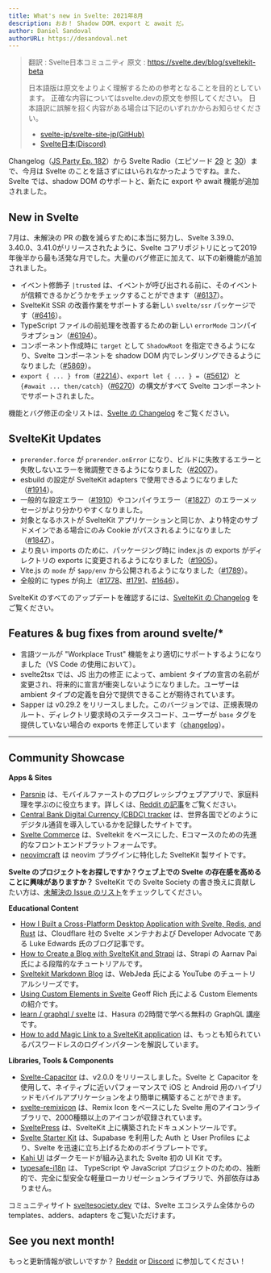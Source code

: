 ```yaml
---
title: What's new in Svelte: 2021年8月
description: おお！ Shadow DOM、export と await だ。
author: Daniel Sandoval
authorURL: https://desandoval.net
---
```


> 翻訳 : Svelte日本コミュニティ
> 原文 : https://svelte.dev/blog/sveltekit-beta
>
> 日本語版は原文をよりよく理解するための参考となることを目的としています。
> 正確な内容についてはsvelte.devの原文を参照してください。
> 日本語訳に誤解を招く内容がある場合は下記のいずれかからお知らせください。
> - [svelte-jp/svelte-site-jp(GitHub)](https://github.com/svelte-jp/svelte-site-jp)
> - [Svelte日本(Discord)](https://discord.com/invite/YTXq3ZtBbx)

Changelog（[JS Party Ep. 182](https://changelog.com/jsparty/182)）から Svelte Radio（エピソード [29](https://share.transistor.fm/s/adc23e84) と [30](https://share.transistor.fm/s/6316622d)）まで、今月は Svelte のことを話さずにはいられなかったようですね。また、Svelte では、shadow DOM のサポートと、新たに export や await 機能が追加されました。

## New in Svelte

7月は、未解決の PR の数を減らすために本当に努力し、Svelte 3.39.0、3.40.0、3.41.0がリリースされたように、Svelte コアリポジトリにとって2019年後半から最も活発な月でした。大量のバグ修正に加えて、以下の新機能が追加されました。

- イベント修飾子 `|trusted` は、イベントが呼び出される前に、そのイベントが信頼できるかどうかをチェックすることができます（[#6137](https://github.com/sveltejs/svelte/issues/6137)）。
- SvelteKit SSR の改善作業をサポートする新しい `svelte/ssr` パッケージです（[#6416](https://github.com/sveltejs/svelte/pull/6416)）。
- TypeScript ファイルの前処理を改善するための新しい `errorMode` コンパイラオプション（[#6194](https://github.com/sveltejs/svelte/pull/6194)）。
- コンポーネント作成時に `target` として `ShadowRoot` を指定できるようになり、Svelte コンポーネントを shadow DOM 内でレンダリングできるようになりました（[#5869](https://github.com/sveltejs/svelte/issues/5869)）。
- `export { ... } from`（[#2214](https://github.com/sveltejs/svelte/issues/2214)）、`export let { ... } =`（[#5612](https://github.com/sveltejs/svelte/issues/5612)）と `{#await ... then/catch}`（[#6270](https://github.com/sveltejs/svelte/issues/6270)）の構文がすべて Svelte コンポーネントでサポートされました。

機能とバグ修正の全リストは、[Svelte の Changelog](https://github.com/sveltejs/svelte/blob/master/CHANGELOG.md) をご覧ください。

## SvelteKit Updates
- `prerender.force` が `prerender.onError` になり、ビルドに失敗するエラーと失敗しないエラーを微調整できるようになりました（[#2007](https://github.com/sveltejs/kit/pull/2007)）。
- esbuild の設定が SvelteKit adapters で使用できるようになりました（[#1914](https://github.com/sveltejs/kit/pull/1914)）。
- 一般的な設定エラー（[#1910](https://github.com/sveltejs/kit/pull/1910)）やコンパイラエラー（[#1827](https://github.com/sveltejs/kit/pull/1827)）のエラーメッセージがより分かりやすくなりました。
- 対象となるホストが SvelteKit アプリケーションと同じか、より特定のサブドメインである場合にのみ Cookie がパスされるようになりました（[#1847](https://github.com/sveltejs/kit/pull/1847)）。
- より良い imports のために、パッケージング時に index.js の exports がディレクトリの exports に変更されるようになりました（[#1905](https://github.com/sveltejs/kit/pull/1905)）。
- Vite.js の `mode` が `$app/env` から公開されるようになりました（[#1789](https://github.com/sveltejs/kit/pull/1789)）。
- 全般的に types が向上（[#1778](https://github.com/sveltejs/kit/pull/1778)、[#1791](https://github.com/sveltejs/kit/pull/1791)、[#1646](https://github.com/sveltejs/kit/pull/1646)）。

SvelteKit のすべてのアップデートを確認するには、[SvelteKit の Changelog](https://github.com/sveltejs/kit/blob/master/packages/kit/CHANGELOG.md) をご覧ください。

## Features & bug fixes from around svelte/*
- 言語ツールが "Workplace Trust" 機能をより適切にサポートするようになりました（VS Code の使用において）。
- svelte2tsx では、JS 出力の修正 によって、ambient タイプの宣言の名前が変更され、将来的に宣言が衝突しないようになりました。ユーザーは ambient タイプの定義を自分で提供できることが期待されています。
- Sapper は v0.29.2 をリリースしました。このバージョンでは、正規表現のルート、ディレクトリ要求時のステータスコード、ユーザーが `base` タグを提供していない場合の exports を修正しています（[changelog](https://github.com/sveltejs/sapper/blob/master/CHANGELOG.md)）。

---

## Community Showcase

**Apps & Sites**
- [Parsnip](https://www.parsnip.ai/) は、モバイルファーストのプログレッシブウェブアプリで、家庭料理を学ぶのに役立ちます。詳しくは、[Reddit の記事](https://www.reddit.com/r/sveltejs/comments/oearb9/learning_to_cook_at_home_with_parsnip_built/)をご覧ください。
- [Central Bank Digital Currency (CBDC) tracker](https://www.atlanticcouncil.org/cbdctracker/) は、世界各国でどのようにデジタル通貨を導入しているかを記録したサイトです。
- [Svelte Commerce](https://github.com/itswadesh/svelte-commerce) は、Sveltekit をベースにした、Eコマースのための先進的なフロントエンドプラットフォームです。
- [neovimcraft](https://neovimcraft.com/) は neovim プラグインに特化した SvelteKit 製サイトです。

**Svelte のプロジェクトをお探しですか？ウェブ上での Svelte の存在感を高めることに興味がありますか？** SvelteKit での Svelte Society の書き換えに貢献したい方は、[未解決の Issue のリスト](https://github.com/svelte-society/sveltesociety-2021/issue)をチェックしてください。

**Educational Content**
- [How I Built a Cross-Platform Desktop Application with Svelte, Redis, and Rust](https://css-tricks.com/how-i-built-a-cross-platform-desktop-application-with-svelte-redis-and-rust/) は、Cloudflare 社の Svelte メンテナおよび Developer Advocate である Luke Edwards 氏のブログ記事です。
- [How to Create a Blog with SvelteKit and Strapi](https://strapi.io/blog/how-to-create-a-blog-with-svelte-kit-strapi) は、Strapi の Aarnav Pai 氏による段階的なチュートリアルです。
- [Sveltekit Markdown Blog](https://www.youtube.com/watch?v=sKKgT0SEioI&list=PLm_Qt4aKpfKgonq1zwaCS6kOD-nbOKx7V) は、WebJeda 氏による YouTube のチュートリアルシリーズです。
- [Using Custom Elements in Svelte](https://css-tricks.com/using-custom-elements-in-svelte/) Geoff Rich 氏による Custom Elements の紹介です。
- [learn / graphql / svelte](https://hasura.io/learn/graphql/svelte-apollo/introduction/) は、Hasura の2時間で学べる無料の GraphQL 講座です。
- [How to add Magic Link to a SvelteKit application](https://magic.link/posts/magic-svelte) は、もっとも知られているパスワードレスのログインパターンを解説しています。

**Libraries, Tools & Components**
- [Svelte-Capacitor](https://github.com/drannex42/svelte-capacitor/) は、v2.0.0 をリリースしました。Svelte と Capacitor を使用して、ネイティブに近いパフォーマンスで iOS と Android 用のハイブリッドモバイルアプリケーションをより簡単に構築することができます。
- [svelte-remixicon](https://github.com/ABarnob/svelte-remixicon) は、Remix Icon をベースにした Svelte 用のアイコンライブラリで、2000種類以上のアイコンが収録されています。
- [SveltePress](https://github.com/GeopJr/SveltePress) は、SvelteKit 上に構築されたドキュメントツールです。
- [Svelte Starter Kit](https://github.com/one-aalam/svelte-starter-kit/tree/auth-supabase) は、Supabase を利用した Auth と User Profiles により、Svelte を迅速に立ち上げるためのボイラプレートです。
- [Kahi UI](https://github.com/novacbn/kahi-ui) はダークモードが組み込まれた Svelte 初の UI Kit です。
- [typesafe-i18n](https://github.com/ivanhofer/typesafe-i18n) は、 TypeScript や JavaScript プロジェクトのための、独断的で、完全に型安全な軽量ローカリゼーションライブラリで、外部依存はありません。

コミュニティサイト [sveltesociety.dev](https://sveltesociety.dev/templates/) では、Svelte エコシステム全体からの templates、adders、adapters をご覧いただけます。


## See you next month!

もっと更新情報が欲しいですか？ [Reddit](https://www.reddit.com/r/sveltejs/) or [Discord](https://discord.com/invite/yy75DKs) に参加してください！
